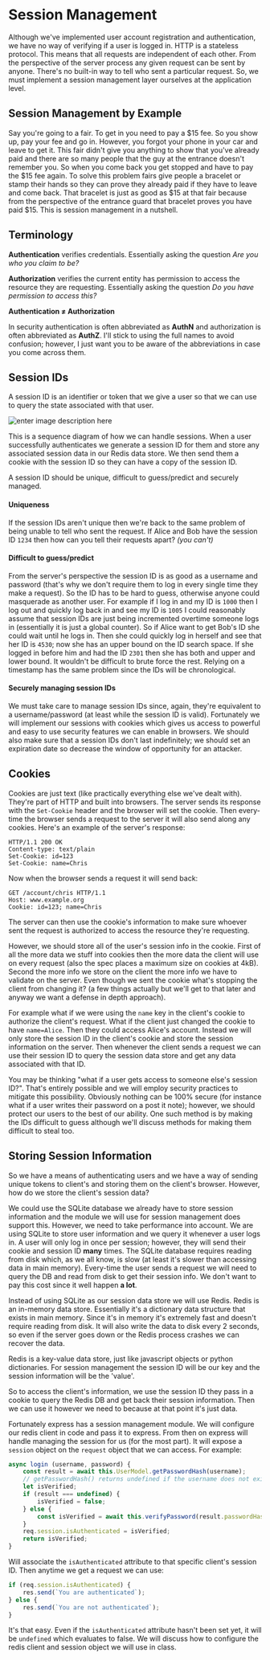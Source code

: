 # Session Management

Although we've implemented user account registration and authentication, we have no way of verifying if a user is logged in. HTTP is a stateless protocol. This means that all requests are independent of each other. From the perspective of the server process any given request can be sent by anyone. There's no built-in way to tell who sent a particular request. So, we must implement a session management layer ourselves at the application level.

## Session Management by Example

Say you're going to a fair. To get in you need to pay a $15 fee. So you show up, pay your fee and go in. However, you forgot your phone in your car and leave to get it. This fair didn't give you anything to show that you've already paid and there are so many people that the guy at the entrance doesn't remember you. So when you come back you get stopped and have to pay the $15 fee again. To solve this problem fairs give people a bracelet or stamp their hands so they can prove they already paid if they have to leave and come back. That bracelet is just as good as $15 at that fair because from the perspective of the entrance guard that bracelet proves you have paid $15. This is session management in a nutshell. 

## Terminology

**Authentication** verifies credentials. Essentially asking the question *Are you who you claim to be?*

**Authorization** verifies the current entity has permission to access the resource they are requesting. Essentially asking the question *Do you have permission to access this?*

**Authentication ≠ Authorization**

In security authentication is often abbreviated as **AuthN** and authorization is often abbreviated as **AuthZ**. I'll stick to using the full names to avoid confusion; however, I just want you to be aware of the abbreviations in case you come across them.


## Session IDs

A session ID is an identifier or token that we give a user so that we can use to query the state associated with that user. 

![enter image description here](https://i.imgur.com/9SWDvx2.png)

This is a sequence diagram of how we can handle sessions. When a user successfully authenticates we generate a session ID for them and store any associated session data in our Redis data store. We then send them a cookie with the session ID so they can have a copy of the session ID.

A session ID should be unique, difficult to guess/predict and securely managed.

#### Uniqueness
If the session IDs aren't unique then we're back to the same problem of being unable to tell who sent the request. If Alice and Bob have the session ID `1234` then how can you tell their requests apart? *(you can't)*

#### Difficult to guess/predict
From the server's perspective the session ID is as good as a username and password (that's why we don't require them to log in every single time they make a request). So the ID has to be hard to guess, otherwise anyone could masquerade as another user. For example if I log in and my ID is `1000` then I log out and quickly log back in and see my ID is `1005` I could reasonably assume that session IDs are just being incremented overtime someone logs in (essentially it is just a global counter). So if Alice want to get Bob's ID she could wait until he logs in. Then she could quickly log in herself and see that her ID is `4530`; now she has an upper bound on the ID search space. If she logged in before him and had the ID `2301` then she has both and upper and lower bound. It wouldn't be difficult to brute force the rest. Relying on a timestamp has the same problem since the IDs will be chronological.

#### Securely managing session IDs

We must take care to manage session IDs since, again, they're equivalent to a username/password (at least while the session ID is valid). Fortunately we will implement our sessions with cookies which gives us access to powerful and easy to use security features we can enable in browsers. We should also make sure that a session IDs don't last indefinitely; we should set an expiration date so decrease the window of opportunity for an attacker.

## Cookies

Cookies are just text (like practically everything else we've dealt with). They're part of HTTP and built into browsers. The server sends its response with the `Set-Cookie` header and the browser will set the cookie. Then every-time the browser sends a request to the server it will also send along any cookies. Here's an example of the server's response:

```
HTTP/1.1 200 OK
Content-type: text/plain
Set-Cookie: id=123
Set-Cookie: name=Chris

```

Now when the browser sends a request it will send back:

```
GET /account/chris HTTP/1.1
Host: www.example.org
Cookie: id=123; name=Chris
```

The server can then use the cookie's information to make sure whoever sent the request is authorized to access the resource they're requesting.

However, we should store all of the user's session info in the cookie. First of all the more data we stuff into cookies then the more data the client will use on every request (also the spec places a maximum size on cookies at 4kB). Second the more info we store on the client the more info we have to validate on the server. Even though we sent the cookie what's stopping the client from changing it? (a few things actually but we'll get to that later and anyway we want a defense in depth approach). 

For example what if we were using the `name` key in the client's cookie to authorize the client's request. What if the client just changed the cookie to have `name=Alice`. Then they could access Alice's account. Instead we will only store the session ID in the client's cookie and store the session information on the server. Then whenever the client sends a request we can use their session ID to query the session data store and get any data associated with that ID. 

You may be thinking "what if a user gets access to someone else's session ID?".  That's entirely possible and we will employ security practices to mitigate this possibility. Obviously nothing can be 100% secure (for instance what if a user writes their password on a post it note); however, we should protect our users to the best of our ability. One such method is by making the IDs difficult to guess although we'll discuss methods for making them difficult to steal too.


## Storing Session Information

So we have a means of authenticating users and we have a way of sending unique tokens to client's and storing them on the client's browser. However, how do we store the client's session data?

We could use the SQLite database we already have to store session information and the module we will use for session management does support this. However, we need to take performance into account. We are using SQLite to store user information and we query it whenever a user logs in. A user will only log in once per session; however, they will send their cookie and session ID **many** times. The SQLite database requires reading from disk which, as we all know, is slow (at least it's slower than accessing data in main memory). Every-time the user sends a request we will need to query the DB and read from disk to get their session info. We don't want to pay this cost since it well happen **a lot**.

Instead of using SQLite as our session data store we will use Redis. Redis is an in-memory data store. Essentially it's a dictionary data structure that exists in main memory. Since it's in memory it's extremely fast and doesn't require reading from disk. It will also write the data to disk every 2 seconds, so even if the server goes down or the Redis process crashes we can recover the data. 

Redis is a key-value data store, just like javascript objects or python dictionaries. For session management the session ID will be our key and the session information will be the 'value'.

So to access the client's information, we use the session ID they pass in a cookie to query the Redis DB and get back their session information. Then we can use it however we need to because at that point it's just data.

Fortunately express has a session management module. We will configure our redis client in code and pass it to express. From then on express will handle managing the session for us (for the most part). It will expose a `session` object on the `request` object that we can access. For example:

```javascript
async login (username, password) {
    const result = await this.UserModel.getPasswordHash(username);
    // getPasswordHash() returns undefined if the username does not exist
    let isVerified;
    if (result === undefined) {
        isVerified = false;
    } else {
        const isVerified = await this.verifyPassword(result.passwordHash, password);
    }
    req.session.isAuthenticated = isVerified;
    return isVerified;
}
```

Will associate the `isAuthenticated` attribute to that specific client's session ID. Then anytime we get a request we can use:

```javascript
if (req.session.isAuthenticated) {
	res.send(`You are authenticated`);
} else {
	res.send(`You are not authenticated`);
}
```
It's that easy.  Even if the `isAuthenticated` attribute hasn't been set yet, it will be `undefined` which evaluates to false. We will discuss how to configure the redis client and session object we will use in class.
